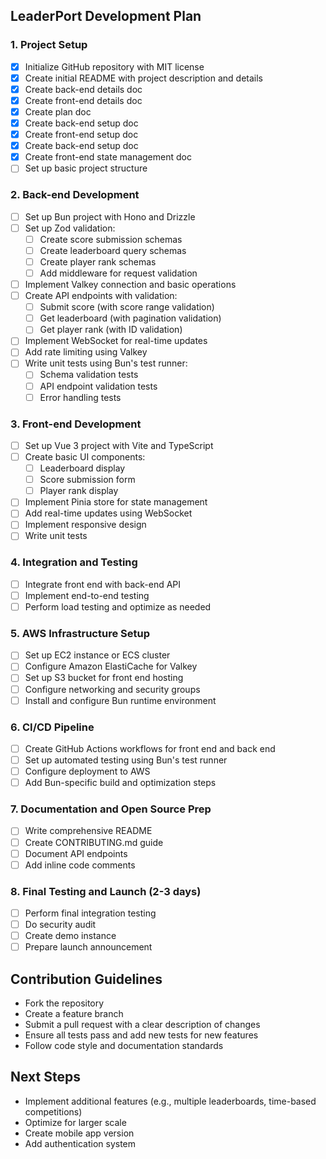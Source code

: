 ## LeaderPort Development Plan

### 1. Project Setup 
- [x] Initialize GitHub repository with MIT license
- [x] Create initial README with project description and details
- [x] Create back-end details doc
- [x] Create front-end details doc
- [x] Create plan doc
- [x] Create back-end setup doc
- [x] Create front-end setup doc
- [x] Create back-end setup doc
- [x] Create front-end state management doc
- [ ] Set up basic project structure

### 2. Back-end Development 
- [ ] Set up Bun project with Hono and Drizzle
- [ ] Set up Zod validation:
  - [ ] Create score submission schemas
  - [ ] Create leaderboard query schemas
  - [ ] Create player rank schemas
  - [ ] Add middleware for request validation
- [ ] Implement Valkey connection and basic operations
- [ ] Create API endpoints with validation:
  - [ ] Submit score (with score range validation)
  - [ ] Get leaderboard (with pagination validation)
  - [ ] Get player rank (with ID validation)
- [ ] Implement WebSocket for real-time updates
- [ ] Add rate limiting using Valkey
- [ ] Write unit tests using Bun's test runner:
  - [ ] Schema validation tests
  - [ ] API endpoint validation tests
  - [ ] Error handling tests

### 3. Front-end Development 
- [ ] Set up Vue 3 project with Vite and TypeScript
- [ ] Create basic UI components:
  - [ ] Leaderboard display
  - [ ] Score submission form
  - [ ] Player rank display
- [ ] Implement Pinia store for state management
- [ ] Add real-time updates using WebSocket
- [ ] Implement responsive design
- [ ] Write unit tests

### 4. Integration and Testing 
- [ ] Integrate front end with back-end API
- [ ] Implement end-to-end testing
- [ ] Perform load testing and optimize as needed

### 5. AWS Infrastructure Setup
- [ ] Set up EC2 instance or ECS cluster
- [ ] Configure Amazon ElastiCache for Valkey
- [ ] Set up S3 bucket for front end hosting
- [ ] Configure networking and security groups
- [ ] Install and configure Bun runtime environment

### 6. CI/CD Pipeline 
- [ ] Create GitHub Actions workflows for front end and back end
- [ ] Set up automated testing using Bun's test runner
- [ ] Configure deployment to AWS
- [ ] Add Bun-specific build and optimization steps

### 7. Documentation and Open Source Prep
- [ ] Write comprehensive README
- [ ] Create CONTRIBUTING.md guide
- [ ] Document API endpoints
- [ ] Add inline code comments

### 8. Final Testing and Launch (2-3 days)
- [ ] Perform final integration testing
- [ ] Do security audit
- [ ] Create demo instance
- [ ] Prepare launch announcement

## Contribution Guidelines
- Fork the repository
- Create a feature branch
- Submit a pull request with a clear description of changes
- Ensure all tests pass and add new tests for new features
- Follow code style and documentation standards

## Next Steps
- Implement additional features (e.g., multiple leaderboards, time-based competitions)
- Optimize for larger scale
- Create mobile app version
- Add authentication system
